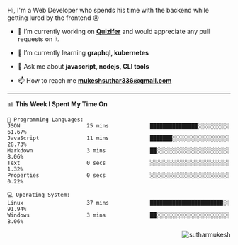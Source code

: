 Hi, I'm a Web Developer who spends his time with the backend while getting lured by the frontend 😜

- 🔭 I’m currently working on **[Quizifer](https://github.com/SutharMukesh/Quizifer/)** and would appreciate any pull requests on it.

- 🌱 I’m currently learning **graphql, kubernetes**

- 💬 Ask me about **javascript, nodejs, CLI tools**

- 📫 How to reach me **mukeshsuthar336@gmail.com**

---
<!--START_SECTION:waka-->
📊 **This Week I Spent My Time On** 

```text
💬 Programming Languages: 
JSON                     25 mins             ███████████████░░░░░░░░░░   61.67% 
JavaScript               11 mins             ███████░░░░░░░░░░░░░░░░░░   28.73% 
Markdown                 3 mins              ██░░░░░░░░░░░░░░░░░░░░░░░   8.06% 
Text                     0 secs              ░░░░░░░░░░░░░░░░░░░░░░░░░   1.32% 
Properties               0 secs              ░░░░░░░░░░░░░░░░░░░░░░░░░   0.22%

💻 Operating System: 
Linux                    37 mins             ███████████████████████░░   91.94% 
Windows                  3 mins              ██░░░░░░░░░░░░░░░░░░░░░░░   8.06%

```


<!--END_SECTION:waka-->

<p align="right"> <img src="https://komarev.com/ghpvc/?username=sutharmukesh&label=Profile%20views&color=0e75b6&style=flat" alt="sutharmukesh" /> </p>

